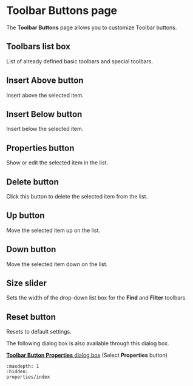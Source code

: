 # Toolbar Buttons page

The **Toolbar Buttons** page allows you to customize Toolbar buttons.

## Toolbars list box

List of already defined basic toolbars and special toolbars.

## Insert Above button

Insert above the selected item.

## Insert Below button

Insert below the selected item.

## Properties button

Show or edit the selected item in the list.

## Delete button

Click this button to delete the selected item from the list.

## Up button

Move the selected item up on the list.

## Down button

Move the selected item down on the list.

## Size slider

Sets the width of the drop-down list box for the **Find** and **Filter** toolbars.

## Reset button

Resets to default settings.

The following dialog box is also available through this dialog box.

[**Toolbar Button Properties** dialog box](properties/index) (Select **Properties** button)

```{toctree}
:maxdepth: 1
:hidden:
properties/index
```
